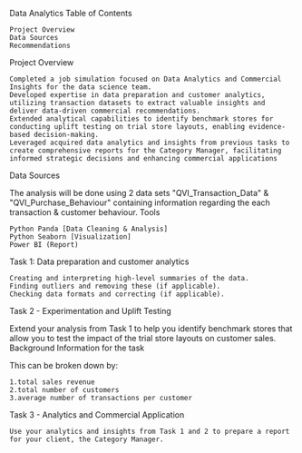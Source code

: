 Data Analytics
Table of Contents

    Project Overview
    Data Sources
    Recommendations

Project Overview

    Completed a job simulation focused on Data Analytics and Commercial Insights for the data science team.
    Developed expertise in data preparation and customer analytics, utilizing transaction datasets to extract valuable insights and deliver data-driven commercial recommendations.
    Extended analytical capabilities to identify benchmark stores for conducting uplift testing on trial store layouts, enabling evidence-based decision-making.
    Leveraged acquired data analytics and insights from previous tasks to create comprehensive reports for the Category Manager, facilitating informed strategic decisions and enhancing commercial applications

Data Sources

The analysis will be done using 2 data sets "QVI_Transaction_Data" & "QVI_Purchase_Behaviour" containing information regarding the each transaction & customer behaviour.
Tools

    Python Panda [Data Cleaning & Analysis]
    Python Seaborn [Visualization]
    Power BI (Report)

Task 1:
Data preparation and customer analytics

    Creating and interpreting high-level summaries of the data.
    Finding outliers and removing these (if applicable).
    Checking data formats and correcting (if applicable).


Task 2 - Experimentation and Uplift Testing

Extend your analysis from Task 1 to help you identify benchmark stores that allow you to test the impact of the trial store layouts on customer sales.
Background Information for the task

This can be broken down by:

    1.total sales revenue
    2.total number of customers
    3.average number of transactions per customer

Task 3 - Analytics and Commercial Application

    Use your analytics and insights from Task 1 and 2 to prepare a report for your client, the Category Manager.

   


    
